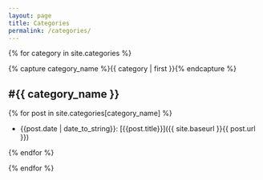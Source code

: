 ```yaml
---
layout: page
title: Categories
permalink: /categories/
---
```


{% for category in site.categories %}

{% capture category_name %}{{ category | first }}{% endcapture %}

## #{{ category_name }}

{% for post in site.categories[category_name] %}

- {{post.date | date_to_string}}: [{{post.title}}]({{ site.baseurl }}{{ post.url }})

{% endfor %}

{% endfor %}
